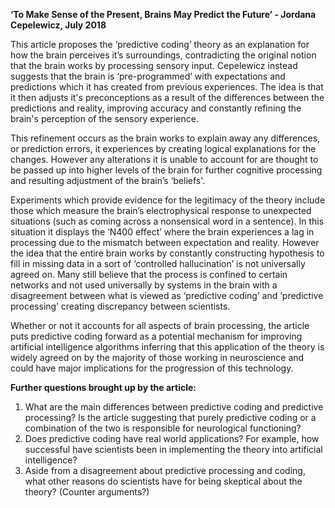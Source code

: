 **‘To Make Sense of the Present, Brains May Predict the Future’ - Jordana Cepelewicz, July 2018**

This article proposes the ‘predictive coding’ theory as an explanation for how the brain perceives it’s surroundings, contradicting the original notion that the brain works by processing sensory input. Cepelewicz instead suggests that the brain is ‘pre-programmed’ with expectations and predictions which it has created from previous experiences. The idea is that it then adjusts it's preconceptions as a result of the differences between the predictions and reality, improving accuracy and constantly refining the brain's perception of the sensory experience.

This refinement occurs as the brain works to explain away any differences, or prediction errors, it experiences by creating logical explanations for the changes. However any alterations it is unable to account for are thought to be passed up into higher levels of the brain for further cognitive processing and resulting adjustment of the brain’s ‘beliefs'. 

Experiments which provide evidence for the legitimacy of the theory include those which measure the brain’s electrophysical response to unexpected situations (such as coming across a nonsensical word in a sentence). In this situation it displays the ‘N400 effect’ where the brain experiences a lag in processing due to the mismatch between expectation and reality. However the idea that the entire brain works by constantly constructing hypothesis to fill in missing data in a sort of ‘controlled hallucination’ is not universally agreed on. Many still believe that the process is confined to certain networks and not used universally by systems in the brain with a disagreement between what is viewed as ‘predictive coding’ and ‘predictive processing’ creating discrepancy between scientists. 

Whether or not it accounts for all aspects of brain processing, the article puts predictive coding forward as a potential mechanism for improving artificial intelligence algorithms inferring that this application of the theory is widely agreed on by the majority of those working in neuroscience and could have major implications for the progression of this technology.

**Further questions brought up by the article:**

1. What are the main differences between predictive coding and predictive processing? Is the article suggesting that purely predictive coding or a combination of the two is responsible for neurological functioning?
2. Does predictive coding have real world applications? For example, how successful have scientists been in implementing the theory into artificial intelligence?
3. Aside from a disagreement about predictive processing and coding, what other reasons do scientists have for being skeptical about the theory? (Counter arguments?)

